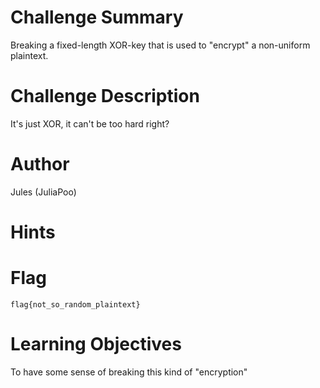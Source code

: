 # Challenge Summary

Breaking a fixed-length XOR-key that is used to "encrypt" a non-uniform plaintext.

# Challenge Description

It's just XOR, it can't be too hard right?

# Author

Jules (JuliaPoo)

# Hints

# Flag

`flag{not_so_random_plaintext}`

# Learning Objectives

To have some sense of breaking this kind of "encryption"